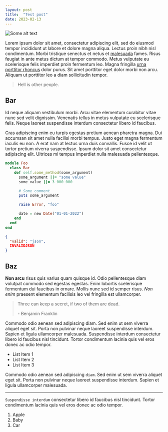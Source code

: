 ```yaml
---
layout: post
title:  "Test post"
date: 2023-02-13
---
```


![Some alt text](https://placehold.co/800x350)

Lorem ipsum dolor sit amet, consectetur adipiscing elit, sed do eiusmod tempor incididunt ut labore et dolore magna aliqua. Lectus proin nibh nisl condimentum. Morbi tristique senectus et netus et [malesuada](https://www.google.com) fames. Risus feugiat in ante metus dictum at tempor commodo. Metus vulputate eu scelerisque felis imperdiet proin fermentum leo. Magna fringilla [urna porttitor rhoncus](#) dolor purus. Sit amet porttitor eget dolor morbi non arcu. Aliquam ut porttitor leo a diam sollicitudin tempor.

> Hell is other people.

## Bar

Id neque aliquam vestibulum morbi. Arcu vitae elementum curabitur vitae nunc sed velit dignissim. Venenatis tellus in metus vulputate eu scelerisque felis. Neque laoreet suspendisse interdum consectetur libero id faucibus.

Cras adipiscing enim eu turpis egestas pretium aenean pharetra magna. Dui accumsan sit amet nulla facilisi morbi tempus. Justo eget magna fermentum iaculis eu non. A erat nam at lectus urna duis convallis. Fusce id velit ut tortor pretium viverra suspendisse. Ipsum dolor sit amet consectetur adipiscing elit. Ultrices mi tempus imperdiet nulla malesuada pellentesque.

```ruby
module Foo
  class Bar
    def self.some_method(some_argument)
      some_argument ||= "some value"
      some_value ||= 3_000_000

      # Some comment
      puts some_argument

      raise Error, "foo"

      date = new Date("01-01-2022")
    end
  end
end
```

```json
{
  "valid": "json",
  INVALIDJSON
}
```

## Baz

**Non arcu** risus quis varius quam quisque id. Odio pellentesque diam volutpat commodo sed egestas egestas. Enim lobortis scelerisque fermentum dui faucibus in ornare. Mollis nunc sed id semper risus. _Non enim_ praesent elementum facilisis leo vel fringilla est ullamcorper.

> Three can keep a secret, if two of them are dead.
>
> \- Benjamin Franklin

Commodo odio aenean sed adipiscing diam. Sed enim ut sem viverra aliquet eget sit. Porta non pulvinar neque laoreet suspendisse interdum. Sapien et ligula ullamcorper malesuada. Suspendisse interdum consectetur libero id faucibus nisl tincidunt. Tortor condimentum lacinia quis vel eros donec ac odio tempor.

- List Item 1
- List Item 2
- List Item 3

Commodo odio aenean sed adipiscing `diam`. Sed enim ut sem viverra aliquet eget sit. Porta non pulvinar neque laoreet suspendisse interdum. Sapien et ligula ullamcorper malesuada.

---

`Suspendisse interdum` consectetur libero id faucibus nisl tincidunt. Tortor condimentum lacinia quis vel eros donec ac odio tempor.

1. Apple
2. Baby
3. Car
